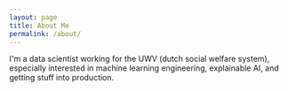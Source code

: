 ```yaml
---
layout: page
title: About Me
permalink: /about/
---
```


I'm a data scientist working for the UWV (dutch social welfare system),
especially interested in machine learning engineering, explainable AI,
and getting stuff into production. 